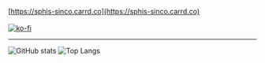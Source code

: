 [https://sphis-sinco.carrd.co](https://sphis-sinco.carrd.co)
<br><br>
[![ko-fi](https://ko-fi.com/img/githubbutton_sm.svg)](https://ko-fi.com/A0A61JMBN5)

<hr>

![GitHub stats](https://github-readme-stats.vercel.app/api?username=sphis-Sinco&show_icons=true&show=reviews,discussions_started,discussions_answered,prs_merged,prs_merged_percentage)
![Top Langs](https://github-readme-stats.vercel.app/api/top-langs/?username=sphis-Sinco&langs_count=5)
